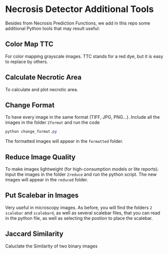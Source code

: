 # Necrosis Detector Additional Tools

Besides from Necrosis Prediction Functions, we add in this repo some additional Python tools that may result useful:

## Color Map TTC

For color mapping grayscale images. TTC stands for a red dye, but it is easy to replace by others.

## Calculate Necrotic Area

To calculate and plot necrotic area.

## Change Format

To have every image in the same format (TIFF, JPG, PNG...). Include all the images in the folder `2format` and run the code 

```powershell
python change_format.py
```
The formatted images will appear in the `formatted` folder.

## Reduce Image Quality

To make images lightweight (for high-consumption models or lite reports). Input the images in the folder `2reduce` and run the python script. The new images will appear in the `reduced` folder.

## Put Scalebar in Images

Very useful in microscopy images. As before, you will find the folders `2 scalebar` and `scalebard`, as well as several scalebar files, that you can read in the python file, as well as selecting the postion to place the scalebar.

## Jaccard Similarity

Caluclate the Similarity of two binary images
